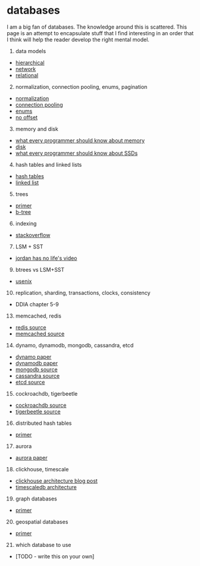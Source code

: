 # databases

I am a big fan of databases. The knowledge around this is scattered. This page is an attempt to encapsulate stuff that I find interesting in an order that I think will help the reader develop the right mental model.

1. data models
- [hierarchical](https://en.wikipedia.org/wiki/Hierarchical_database_model)
- [network](https://en.wikipedia.org/wiki/Network_model)
- [relational](https://en.wikipedia.org/wiki/Relational_model)
2. normalization, connection pooling, enums, pagination
- [normalization](https://en.wikipedia.org/wiki/Database_normalization)
- [connection pooling](https://en.wikipedia.org/wiki/Connection_pool)
- [enums](https://vivekn.dev/notes/database-admin#enums)
- [no offset](https://use-the-index-luke.com/no-offset)
3. memory and disk
- [what every programmer should know about memory](https://people.freebsd.org/~lstewart/articles/cpumemory.pdf)
- [disk](https://en.wikipedia.org/wiki/Disk_storage)
- [what every programmer should know about SSDs](http://databasearchitects.blogspot.com/2021/06/what-every-programmer-should-know-about.html)
4. hash tables and linked lists
- [hash tables](https://github.com/rust-lang/rust/tree/9afe7136958edaa403f0b0eb00f0353c125b7352/library/std/src/collections/hash)
- [linked list](https://github.com/rust-lang/rust/blob/9afe7136958edaa403f0b0eb00f0353c125b7352/library/alloc/src/collections/linked_list.rs)
5. trees
- [primer](https://en.wikipedia.org/wiki/Tree_(data_structure))
- [b-tree](https://en.wikipedia.org/wiki/B-tree)
6. indexing
- [stackoverflow](https://stackoverflow.com/questions/1108/how-does-database-indexing-work)
7. LSM + SST
- [jordan has no life's video](https://www.youtube.com/watch?v=ciGAVER_erw&ab_channel=Jordanhasnolife)
9. btrees vs LSM+SST
- [usenix](https://www.usenix.org/publications/loginonline/revisit-b-tree-vs-lsm-tree-upon-arrival-modern-storage-hardware-built)
10. replication, sharding, transactions, clocks, consistency
- DDIA chapter 5-9
13. memcached, redis
- [redis source](https://github.com/redis/redis)
- [memcached source](https://github.com/memcached/memcached)
14. dynamo, dynamodb, mongodb, cassandra, etcd
- [dynamo paper](https://www.allthingsdistributed.com/files/amazon-dynamo-sosp2007.pdf)
- [dynamodb paper](https://www.usenix.org/system/files/atc22-elhemali.pdf)
- [mongodb source](https://github.com/mongodb/mongo/tree/master)
- [cassandra source](https://github.com/apache/cassandra)
- [etcd source](https://github.com/etcd-io/etcd)
15. cockroachdb, tigerbeetle
- [cockroachdb source](https://github.com/cockroachdb/cockroach)
- [tigerbeetle source](https://github.com/tigerbeetle/tigerbeetle)
16. distributed hash tables
- [primer](https://en.wikipedia.org/wiki/Distributed_hash_table)
17. aurora
- [aurora paper](https://pages.cs.wisc.edu/~yxy/cs839-s20/papers/aurora-sigmod-18.pdf)
18. clickhouse, timescale
- [clickhouse architecture blog post](https://clickhouse.com/docs/en/development/architecture)
- [timescaledb architecture](https://github.com/timescale/docs.timescale.com-content/blob/master/introduction/architecture.md)
19. graph databases
- [primer](https://en.wikipedia.org/wiki/Graph_database)
20. geospatial databases
- [primer](https://en.wikipedia.org/wiki/Spatial_database)
21. which database to use
- [TODO - write this on your own]
